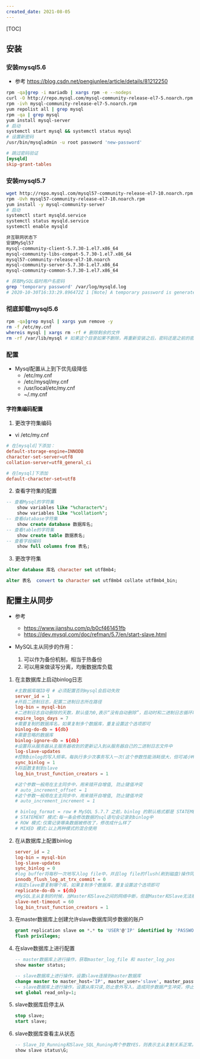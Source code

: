 ```yaml
---
created_date: 2021-08-05
---
```


[TOC]

## 安装
### 安装mysql5.6
- 参考 https://blog.csdn.net/pengjunlee/article/details/81212250

```bash
rpm -qa|grep -i mariadb | xargs rpm -e --nodeps
curl -O http://repo.mysql.com/mysql-community-release-el7-5.noarch.rpm
rpm -ivh mysql-community-release-el7-5.noarch.rpm
yum repolist all | grep mysql 
rpm -qa | grep mysql
yum install mysql-server
# 启动
systemctl start mysql && systemctl status mysql
# 设置新密码
/usr/bin/mysqladmin -u root password 'new-password'
```

```conf /etc/my.cnf
# 跳过密码验证
[mysqld]
skip-grant-tables 
```

### 安装mysql5.7
```bash
wget http://repo.mysql.com/mysql57-community-release-el7-10.noarch.rpm
rpm -Uvh mysql57-community-release-el7-10.noarch.rpm
yum install -y mysql-community-server
# 启动
systemctl start mysqld.service
systemctl status mysqld.service
systemctl enable mysqld
```

```txt
非互联网状态下
安装MySql57
mysql-community-client-5.7.30-1.el7.x86_64
mysql-community-libs-compat-5.7.30-1.el7.x86_64
mysql57-community-release-el7-10.noarch
mysql-community-server-5.7.30-1.el7.x86_64
mysql-community-common-5.7.30-1.el7.x86_64
```

```bash
# 获取MySQL临时用户名密码
grep 'temporary password' /var/log/mysqld.log
# 2020-10-30T16:33:29.896472Z 1 [Note] A temporary password is generated for root@localhost: 1Z>qq%pFim:!
```

### 彻底卸载mysql5.6
```bash
rpm -qa|grep mysql | xargs yum remove -y
rm -f /etc/my.cnf
whereis mysql | xargs rm -rf # 删除剩余的文件
rm -rf /var/lib/mysql # 如果这个目录如果不删除，再重新安装之后，密码还是之前的密码，不会重新初始化！
```

### 配置
- Mysql配置从上到下优先级降低
    - /etc/my.cnf
    - /etc/mysql/my.cnf
    - /usr/local/etc/my.cnf
    - ~/.my.cnf

#### 字符集编码配置
1. 更改字符集编码
- vi /etc/my.cnf
```conf
# 在[mysqld]下添加：
default-storage-engine=INNODB
character-set-server=utf8
collation-server=utf8_general_ci

# 在[mysql]下添加
default-character-set=utf8
```

2. 查看字符集的配置
```sql
-- 查看Mysql的字符集
    show variables like "%character%";
    show variables like "%collation%";
-- 查看database字符集
    show create database 数据库名;
-- 查看table的字符集
    show create table 数据表名;
-- 查看字段编码
    show full columns from 表名;
```

3. 更改字符集
```sql
alter database 库名 character set utf8mb4;

alter 表名  convert to character set utf8mb4 collate utf8mb4_bin;
```


## 配置主从同步
- 参考  
    - https://www.jianshu.com/p/b0cf461451fb  
    - https://dev.mysql.com/doc/refman/5.7/en/start-slave.html

- MySQL主从同步的作用：
    1. 可以作为备份机制，相当于热备份
    2. 可以用来做读写分离，均衡数据库负载

1. 在主数据库上启动binlog日志
    ```conf
    #主数据库端ID号 # 必须配置否则mysql会启动失败
    server_id = 1     
    #开启二进制日志，配置二进制日志所在路径
    log-bin = mysql-bin
    #二进制日志自动删除的天数，默认值为0,表示“没有自动删除”，启动时和二进制日志循环时可能删除  
    expire_logs_days = 7
    #需要复制的数据库名，如果复制多个数据库，重复设置这个选项即可                  
    binlog-do-db = ${db}
    #需要忽略的数据库
    binlog-ignore-db = ${db}
    #设置将从服务器从主服务器收到的更新记入到从服务器自己的二进制日志文件中                 
    log-slave-updates       
    #控制binlog的写入频率。每执行多少次事务写入一次(这个参数性能消耗很大，但可减小MySQL崩溃造成的损失) 
    sync_binlog = 1  
    #将函数复制到slave  
    log_bin_trust_function_creators = 1  

    #这个参数一般用在主主同步中，用来错开自增值, 防止键值冲突
    # auto_increment_offset = 1
    #这个参数一般用在主主同步中，用来错开自增值, 防止键值冲突
    # auto_increment_increment = 1

    # binlog_format = row # MySQL 5.7.7 之前，binlog 的默认格式都是 STATEMENT，在 5.7.7 及更高版本中，binlog_format 的默认值是 ROW
    # STATEMENT 模式:每一条会修改数据的sql语句会记录到binlog中 
    # ROW 模式:仅需记录哪条数据被修改了，修改成什么样了
    # MIXED 模式:以上两种模式的混合使用
    ```

2. 在从数据库上配置binlog
    ```conf
    server_id = 2
    log-bin = mysql-bin
    log-slave-updates
    sync_binlog = 0
    #log buffer将每秒一次地写入log file中，并且log file的flush(刷到磁盘)操作同时进行。该模式下在事务提交的时候，不会主动触发写入磁盘的操作
    innodb_flush_log_at_trx_commit = 0
    #指定slave要复制哪个库，如果复制多个数据库，重复设置这个选项即可
    replicate-do-db = ${db}
    #MySQL主从复制的时候，当Master和Slave之间的网络中断，但是Master和Slave无法察觉的情况下（比如防火墙或者路由问题）。Slave会等待slave_net_timeout设置的秒数后，才能认为网络出现故障，然后才会重连并且追赶这段时间主库的数据
    slave-net-timeout = 60
    log_bin_trust_function_creators = 1
    ```

3. 在master数据库上创建允许slave数据库同步数据的账户
    ```sql
    grant replication slave on *.* to 'USER'@'IP' identified by 'PASSWORD';
    flush privileges;
    ```

4. 在slave数据库上进行配置
    ```sql
    -- master数据库上进行操作，获取master_log_file 和 master_log_pos
    show master status;

    -- slave数据库上进行操作，设置slave连接到master数据库 
    change master to master_host='IP', master_user='slave', master_password='slave',master_log_file='mysql-bin.000001', master_log_pos=590;
    -- slave数据库上进行操作，设置从库只读,防止意外写入，造成同步数据产生冲突，停止同步。
    set global read_only=1;
    ```

5. slave数据库启停主从
    ```sql
    stop slave;
    start slave;
    ```

6. slave数据库查看主从状态
    ```sql
    -- Slave_IO_Running和Slave_SQL_Runing两个参数YES，则表示主从复制关系正常。
    show slave status\G;
    ```